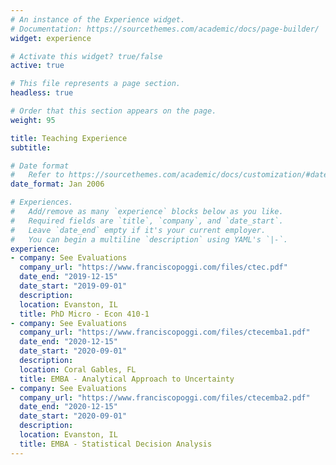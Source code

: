 ```yaml
---
# An instance of the Experience widget.
# Documentation: https://sourcethemes.com/academic/docs/page-builder/
widget: experience

# Activate this widget? true/false
active: true

# This file represents a page section.
headless: true

# Order that this section appears on the page.
weight: 95

title: Teaching Experience
subtitle:

# Date format
#   Refer to https://sourcethemes.com/academic/docs/customization/#date-format
date_format: Jan 2006

# Experiences.
#   Add/remove as many `experience` blocks below as you like.
#   Required fields are `title`, `company`, and `date_start`.
#   Leave `date_end` empty if it's your current employer.
#   You can begin a multiline `description` using YAML's `|-`.
experience:
- company: See Evaluations
  company_url: "https://www.franciscopoggi.com/files/ctec.pdf"
  date_end: "2019-12-15"
  date_start: "2019-09-01"
  description:
  location: Evanston, IL
  title: PhD Micro - Econ 410-1
- company: See Evaluations
  company_url: "https://www.franciscopoggi.com/files/ctecemba1.pdf"
  date_end: "2020-12-15"
  date_start: "2020-09-01"
  description: 
  location: Coral Gables, FL
  title: EMBA - Analytical Approach to Uncertainty
- company: See Evaluations
  company_url: "https://www.franciscopoggi.com/files/ctecemba2.pdf"
  date_end: "2020-12-15"
  date_start: "2020-09-01"
  description: 
  location: Evanston, IL
  title: EMBA - Statistical Decision Analysis
---
```

